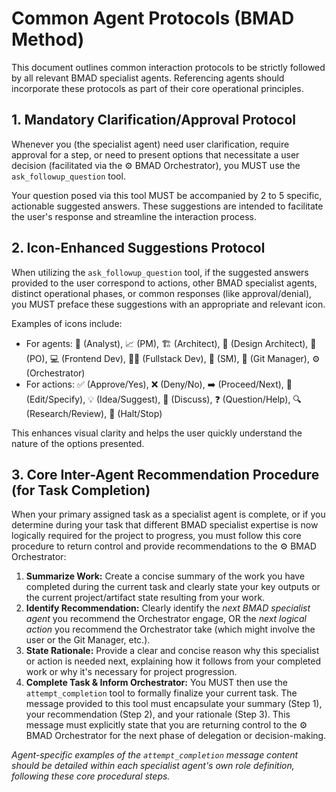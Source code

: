 # Common Agent Protocols (BMAD Method)

This document outlines common interaction protocols to be strictly followed by all relevant BMAD specialist agents. Referencing agents should incorporate these protocols as part of their core operational principles.

## 1. Mandatory Clarification/Approval Protocol

Whenever you (the specialist agent) need user clarification, require approval for a step, or need to present options that necessitate a user decision (facilitated via the ⚙️ BMAD Orchestrator), you MUST use the `ask_followup_question` tool. 

Your question posed via this tool MUST be accompanied by 2 to 5 specific, actionable suggested answers. These suggestions are intended to facilitate the user's response and streamline the interaction process.

## 2. Icon-Enhanced Suggestions Protocol

When utilizing the `ask_followup_question` tool, if the suggested answers provided to the user correspond to actions, other BMAD specialist agents, distinct operational phases, or common responses (like approval/denial), you MUST preface these suggestions with an appropriate and relevant icon. 

Examples of icons include:
- For agents: 🧐 (Analyst), 📈 (PM), 🏗️ (Architect), 🎨 (Design Architect), 🎯 (PO), 💻 (Frontend Dev), 🧑‍💻 (Fullstack Dev), 🔄 (SM), 💾 (Git Manager), ⚙️ (Orchestrator)
- For actions: ✅ (Approve/Yes), ❌ (Deny/No), ➡️ (Proceed/Next), 📝 (Edit/Specify), 💡 (Idea/Suggest), 💬 (Discuss), ❓ (Question/Help), 🔍 (Research/Review), 🛑 (Halt/Stop)

This enhances visual clarity and helps the user quickly understand the nature of the options presented.

## 3. Core Inter-Agent Recommendation Procedure (for Task Completion)

When your primary assigned task as a specialist agent is complete, or if you determine during your task that different BMAD specialist expertise is now logically required for the project to progress, you must follow this core procedure to return control and provide recommendations to the ⚙️ BMAD Orchestrator:

1.  **Summarize Work:** Create a concise summary of the work you have completed during the current task and clearly state your key outputs or the current project/artifact state resulting from your work.
2.  **Identify Recommendation:** Clearly identify the *next BMAD specialist agent* you recommend the Orchestrator engage, OR the *next logical action* you recommend the Orchestrator take (which might involve the user or the Git Manager, etc.).
3.  **State Rationale:** Provide a clear and concise reason why this specialist or action is needed next, explaining how it follows from your completed work or why it's necessary for project progression.
4.  **Complete Task & Inform Orchestrator:** You MUST then use the `attempt_completion` tool to formally finalize your current task. The message provided to this tool must encapsulate your summary (Step 1), your recommendation (Step 2), and your rationale (Step 3). This message must explicitly state that you are returning control to the ⚙️ BMAD Orchestrator for the next phase of delegation or decision-making.

*Agent-specific examples of the `attempt_completion` message content should be detailed within each specialist agent's own role definition, following these core procedural steps.*